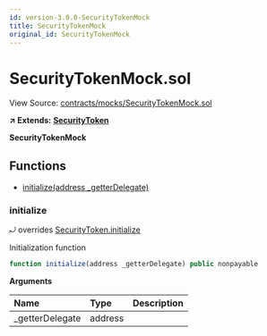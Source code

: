 ```yaml
---
id: version-3.0.0-SecurityTokenMock
title: SecurityTokenMock
original_id: SecurityTokenMock
---
```


# SecurityTokenMock.sol

View Source: [contracts/mocks/SecurityTokenMock.sol](https://github.com/PolymathNetwork/polymath-core/tree/096ba240a927c98e1f1a182d2efee7c4c4c1dfc5/contracts/mocks/SecurityTokenMock.sol)

**↗ Extends:** [**SecurityToken**](https://github.com/PolymathNetwork/polymath-core/tree/096ba240a927c98e1f1a182d2efee7c4c4c1dfc5/docs/api/SecurityToken.md)

**SecurityTokenMock**

## Functions

* [initialize\(address \_getterDelegate\)](securitytokenmock.md#initialize)

### initialize

⤾ overrides [SecurityToken.initialize](https://github.com/PolymathNetwork/polymath-core/tree/096ba240a927c98e1f1a182d2efee7c4c4c1dfc5/docs/api/SecurityToken.md#initialize)

Initialization function

```javascript
function initialize(address _getterDelegate) public nonpayable
```

**Arguments**

| Name | Type | Description |
| :--- | :--- | :--- |
| \_getterDelegate | address |  |

